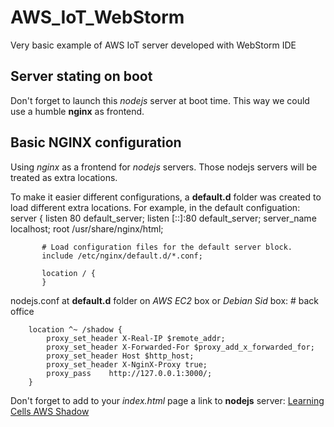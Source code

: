 # AWS_IoT_WebStorm
Very basic example of AWS IoT server developed with WebStorm IDE

## Server stating on boot
Don't forget to launch this *nodejs* server at boot time. This way we could use a humble **nginx** as frontend.


## Basic NGINX configuration
Using *nginx* as a frontend for *nodejs* servers. Those nodejs servers will be treated as extra locations.

To make it easier different configurations, a **default.d** folder was created to load different extra locations. For example, in the default configuation:
        server {
           listen       80 default_server;
           listen       [::]:80 default_server;
           server_name  localhost;
           root         /usr/share/nginx/html;

           # Load configuration files for the default server block.
           include /etc/nginx/default.d/*.conf;

           location / {
           }

nodejs.conf at **default.d** folder on *AWS EC2* box or *Debian Sid* box:
        #  back office

        location ^~ /shadow {
            proxy_set_header X-Real-IP $remote_addr;
            proxy_set_header X-Forwarded-For $proxy_add_x_forwarded_for;
            proxy_set_header Host $http_host;
            proxy_set_header X-NginX-Proxy true;
            proxy_pass    http://127.0.0.1:3000/;
        }  
        
Don't forget to add to your *index.html* page a link to **nodejs** server:
        <a href="/shadow">Learning Cells AWS Shadow</a>
 
